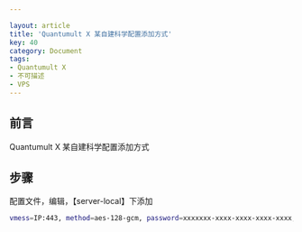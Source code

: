 ```yaml
---

layout: article
title: 'Quantumult X 某自建科学配置添加方式'
key: 40
category: Document
tags:
- Quantumult X
- 不可描述
- VPS
---
```


## 前言
Quantumult X 某自建科学配置添加方式
## 步骤

配置文件，编辑，【server-local】下添加

```bash
vmess=IP:443, method=aes-128-gcm, password=xxxxxxx-xxxx-xxxx-xxxx-xxxx, obfs-host=IP, obfs=wss, obfs-uri=/路径 , tls-verification=true,fast-open=false, udp-relay=false, tag=备注
```
